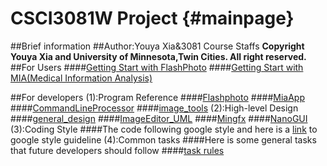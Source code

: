 CSCI3081W Project {#mainpage}
============================
##Brief information
##Author:Youya Xia&3081 Course Staffs
**Copyright Youya Xia and University of Minnesota,Twin Cities.  All
right reserved.**
##For Users
####[Getting Start with FlashPhoto](../../src/websrc/design.md.html)
####[Getting Start with MIA(Medical Information Analysis)](../../src/websrc/mia.md.html)

##For developers
(1):Program Reference
####[Flashphoto](classimage__tools_1_1FlashPhotoApp.html)
####[MiaApp](classimage__tools_1_1MiaApp.html)
####[CommandLineProcessor](classimage__tools_1_1CommandLineProcessor.html)
####[image_tools](namespaces.html)
(2):High-level Design
####[general_design](../../src/websrc/high_level.png)
####[ImageEditor_UML](../../src/websrc/uml.png)
####[Mingfx](https://ivlab.github.io/MinGfx/index.html)
####[NanoGUI](https://nanogui.readthedocs.io/en/latest/)
(3):Coding Style
####The code following google style and here is a [link](https://google.github.io/styleguide/cppguide.html) to google style guideline
(4):Common tasks
####Here is some general tasks that future developers should follow
####[task rules](../../src/websrc/common_task.md.html)
